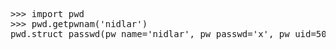 <pre>
>>> import pwd
>>> pwd.getpwnam('nidlar')
pwd.struct_passwd(pw_name='nidlar', pw_passwd='x', pw_uid=500, pw_gid=515, pw_gecos='nidlar', pw_dir='/home/nidlar', pw_shell='/bin/bash')
</pre>
